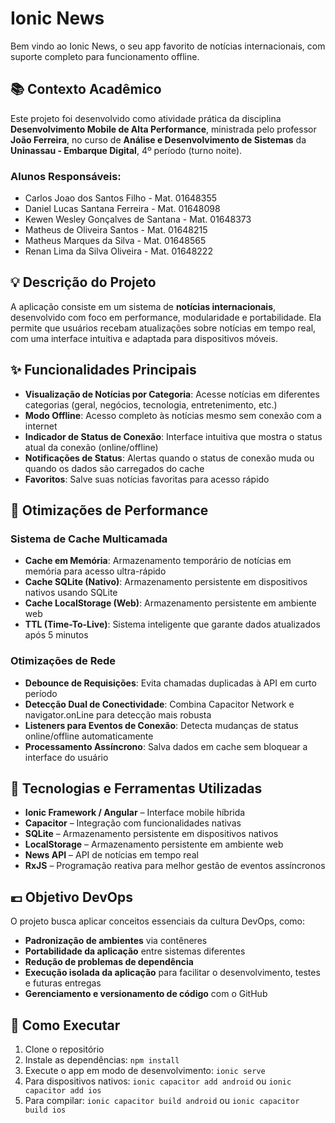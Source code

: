 # Ionic News

Bem vindo ao Ionic News, o seu app favorito de notícias internacionais, com suporte completo para funcionamento offline.

## 📚 Contexto Acadêmico

Este projeto foi desenvolvido como atividade prática da disciplina **Desenvolvimento Mobile de Alta Performance**, ministrada pelo professor **João Ferreira**, no curso de **Análise e Desenvolvimento de Sistemas** da **Uninassau - Embarque Digital**, 4º período (turno noite).

### Alunos Responsáveis:
- Carlos Joao dos Santos Filho - Mat. 01648355
- Daniel Lucas Santana Ferreira - Mat. 01648098
- Kewen Wesley Gonçalves de Santana - Mat. 01648373
- Matheus de Oliveira Santos - Mat. 01648215
- Matheus Marques da Silva - Mat. 01648565
- Renan Lima da Silva Oliveira - Mat. 01648222

## 💡 Descrição do Projeto

A aplicação consiste em um sistema de **notícias internacionais**, desenvolvido com foco em performance, modularidade e portabilidade. Ela permite que usuários recebam atualizações sobre notícias em tempo real, com uma interface intuitiva e adaptada para dispositivos móveis.

## ✨ Funcionalidades Principais

- **Visualização de Notícias por Categoria**: Acesse notícias em diferentes categorias (geral, negócios, tecnologia, entretenimento, etc.)
- **Modo Offline**: Acesso completo às notícias mesmo sem conexão com a internet
- **Indicador de Status de Conexão**: Interface intuitiva que mostra o status atual da conexão (online/offline)
- **Notificações de Status**: Alertas quando o status de conexão muda ou quando os dados são carregados do cache
- **Favoritos**: Salve suas notícias favoritas para acesso rápido

## 🚀 Otimizações de Performance

### Sistema de Cache Multicamada

- **Cache em Memória**: Armazenamento temporário de notícias em memória para acesso ultra-rápido
- **Cache SQLite (Nativo)**: Armazenamento persistente em dispositivos nativos usando SQLite
- **Cache LocalStorage (Web)**: Armazenamento persistente em ambiente web
- **TTL (Time-To-Live)**: Sistema inteligente que garante dados atualizados após 5 minutos

### Otimizações de Rede

- **Debounce de Requisições**: Evita chamadas duplicadas à API em curto período
- **Detecção Dual de Conectividade**: Combina Capacitor Network e navigator.onLine para detecção mais robusta
- **Listeners para Eventos de Conexão**: Detecta mudanças de status online/offline automaticamente
- **Processamento Assíncrono**: Salva dados em cache sem bloquear a interface do usuário

## 🔧 Tecnologias e Ferramentas Utilizadas

- **Ionic Framework / Angular** – Interface mobile híbrida
- **Capacitor** – Integração com funcionalidades nativas
- **SQLite** – Armazenamento persistente em dispositivos nativos
- **LocalStorage** – Armazenamento persistente em ambiente web
- **News API** – API de notícias em tempo real
- **RxJS** – Programação reativa para melhor gestão de eventos assíncronos

## 💶 Objetivo DevOps

O projeto busca aplicar conceitos essenciais da cultura DevOps, como:

- **Padronização de ambientes** via contêneres
- **Portabilidade da aplicação** entre sistemas diferentes
- **Redução de problemas de dependência**
- **Execução isolada da aplicação** para facilitar o desenvolvimento, testes e futuras entregas
- **Gerenciamento e versionamento de código** com o GitHub

## 📱 Como Executar

1. Clone o repositório
2. Instale as dependências: `npm install`
3. Execute o app em modo de desenvolvimento: `ionic serve`
4. Para dispositivos nativos: `ionic capacitor add android` ou `ionic capacitor add ios`
5. Para compilar: `ionic capacitor build android` ou `ionic capacitor build ios`
